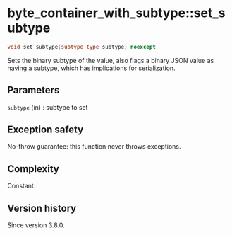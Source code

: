 # byte_container_with_subtype::set_subtype

```cpp
void set_subtype(subtype_type subtype) noexcept
```

Sets the binary subtype of the value, also flags a binary JSON value as having a subtype, which has implications for
serialization.

## Parameters

`subtype` (in)
:   subtype to set

## Exception safety

No-throw guarantee: this function never throws exceptions.

## Complexity

Constant.

## Version history

Since version 3.8.0.
